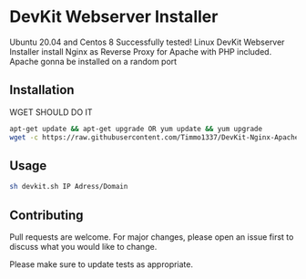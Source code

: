 # DevKit Webserver Installer

Ubuntu 20.04 and Centos 8 Successfully tested!
Linux DevKit Webserver Installer install Nginx as Reverse Proxy for Apache with PHP included.
Apache gonna be installed on a random port

## Installation

WGET SHOULD DO IT

```bash
apt-get update && apt-get upgrade OR yum update && yum upgrade
wget -c https://raw.githubusercontent.com/Timmo1337/DevKit-Nginx-Apache-Webserver-Installer-Ubuntu20.04-Centos8/main/devkit.sh; chmod 777 devkit.sh;
```

## Usage


```bash
sh devkit.sh IP Adress/Domain
```

## Contributing
Pull requests are welcome. For major changes, please open an issue first to discuss what you would like to change.

Please make sure to update tests as appropriate.
